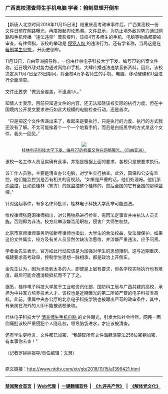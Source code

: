 ### 广西高校清查师生手机电脑 学者：箝制思想开倒车
------------------------

<div class="wysiwyg">
 【新唐人北京时间2018年11月15日讯】继重庆高考政审事件后，广西某高校一份文件日前在网路曝光，再度掀起舆论热潮。文件显示，为防止境外敌对势力通过网路和手机传播〝违法违禁〞音影资料，该校4万多师生的手机、电脑等物品都要被审查。有律师指，该校的举动是
 <a href="http://www.ntdtv.com/xtr/gb/articlelistbytag_侵犯人权.html" target="_blank">
  侵犯人权
 </a>
 的违法行为。还有学者称，当局这是在
 <a href="http://www.ntdtv.com/xtr/gb/articlelistbytag_箝制学生思想.html" target="_blank">
  箝制学生思想
 </a>
 ，开历史倒车。
 <br/>
 <br/>
 11月13日，自由亚洲报导称，一份由桂林电子科技大学下发、编号77的档案文件称，近日境外敌对势力通过网路和手机、大肆传播违法违禁音影资料。因此，该校决定从11月7日至23日期间，对全校4万多名师生的手机、电脑、移动硬碟和U盘进行全面清查。
 <br/>
 <br/>
 文件还要求〝做到全覆盖，不遗漏1人。〞
 <br/>
 <br/>
 知情人士表示，目前只知道文件的内容，还无法知晓该校实际的执行力度。但在中国境内公开发文要求进行如此大规模的电脑检查行动，还是首次。
 <br/>
 <br/>
 〝只是把这个文件传递出来了，看起来是要执行，只是执行的力度、执行的方式我还没有了解。不太可能挨着个一个一个地看手机，而且是白纸黑字的方式发这个文件，我头一回见。〞
 <br/>
 <center>
  <br/>
  <a href="http://imgs.ntdtv.com/pic/2018/11-15/p9127261a82390224.jpg" target="_blank">
   <img border="0" src="http://imgs.ntdtv.com/pic/2018/11-15/p9127261a82390224-ss.jpg"/>
   <br/>
   <font size="-1">
    桂林电子科技大学下发、编号77的档案文件在网络曝光。（自由亚洲）
   </font>
  </a>
  <br/>
 </center>
 <br/>
 该校一名工作人员证实确有此事，并指是根据上面的要求，各校只是按要求执行。
 <br/>
 <br/>
 该工作人员称，主要是清查办公电脑，对学生实行抽查。此外，国保和公安有监控，他们能监控到是否有相关的音视频。〝如果是严重的话，他们处理呀。他们那边监控，比如说桂林（警方）的就监控整个桂林的，然后全国的它有全国的那种监控。〞
 <br/>
 <br/>
 针对这起事件，有多名律师批评，桂林电子科技大学此举可能违法。
 <br/>
 <br/>
 维权律师张庭源律师指出，对公民物品进行检查，需因法定事宜并由执法人员实施，否则即为非法。校方此举涉嫌滥用职权，侵害广大师生权益。
 <br/>
 <br/>
 北京市京师律师事务所张新年律师也指出，大学生的合法权益，受法律保护。如果这份文件属实，校方及有关人员显然欠缺法治思维，并涉嫌严重违法，应予问责。
 <br/>
 <br/>
 学者金先生表示，官方如此行动应该是为加强对学生的思想箝制，这与近期重庆、福建要求高考政审，控制学生思想一脉相承，都是政治上开倒车。
 <br/>
 <br/>
 金先生认为，因为涉及到太多的人，即使是上层有要求，但各学校实际执行也有难度，最后可能会遭消极抵抗而不了了之。
 <br/>
 <br/>
 据悉，桂林电子科技大学属于工业和资讯化部、国防科工局与广西共建的高校，承担为中共军方培养技术人才。该校也是近期曝光的第二所被严管的电子科技类高校。此前，隶属中央办公厅的北京电子科技学院也被曝出严苛的政审条件，其中，有亲属在海外的人即不能被该校录取。
 <br/>
 <br/>
 桂林电子科技大学
 <a href="http://www.ntdtv.com/xtr/gb/articlelistbytag_清查师生手机电脑.html" target="_blank">
  清查师生手机电脑
 </a>
 的文件曝光，引发大陆社会哗然。网民一面倒痛批该校严重侵犯个人隐私权，领导脑袋进水，才应该被清查。
 <br/>
 <br/>
 还有学生更呛言，文件都已加密，〝我硬碟所有文件海豚演算法256位密钥加密，有本事你去查！〞
 <br/>
 <br/>
 （记者罗婷婷报导/责任编辑：文慧）
</div>

<br/>原文链接：http://www.ntdtv.com/xtr/gb/2018/11/15/a1399421.html


------------------------
#### [禁闻聚合首页](https://github.com/gfw-breaker/banned-news/blob/master/README.md) &nbsp;|&nbsp; [Web代理](https://github.com/gfw-breaker/open-proxy/blob/master/README.md) &nbsp;|&nbsp; [一键翻墙软件](https://github.com/gfw-breaker/nogfw/blob/master/README.md) &nbsp;|&nbsp; [《九评共产党》](https://github.com/gfw-breaker/9ping.md/blob/master/README.md#九评之一评共产党是什么) &nbsp;|&nbsp; [《解体党文化》](https://github.com/gfw-breaker/jtdwh.md/blob/master/README.md#绪论)